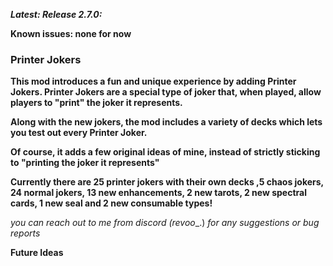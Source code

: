 
***Latest: Release 2.7.0:***

**Known issues: none for now**

### **Printer Jokers**

**This mod introduces a fun and unique experience by adding Printer Jokers. Printer Jokers are a special type of joker that, when played, allow players to "print" the joker it represents.**

**Along with the new jokers, the mod includes a variety of decks which lets you test out every Printer Joker.**

**Of course, it adds a few original ideas of mine, instead of strictly sticking to "printing the joker it represents"**


**Currently there are 25 printer jokers with their own decks ,5 chaos jokers, 24 normal jokers, 13 new enhancements, 2 new tarots, 2 new spectral cards, 1 new seal and 2 new consumable types!**



_you can reach out to me from discord (revoo__.) _for any suggestions or bug reports_


**Future Ideas**
